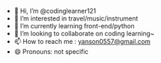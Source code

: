 - 👋 Hi, I’m @codinglearner121
- 👀 I’m interested in travel/music/instrument
- 🌱 I’m currently learning front-end/python
- 💞️ I’m looking to collaborate on coding learning~
- 📫 How to reach me : yanson0557@gmail.com
- 😄 Pronouns: not specific


<!---
codinglearner121/codinglearner121 is a ✨ special ✨ repository because its `README.md` (this file) appears on your GitHub profile.
You can click the Preview link to take a look at your changes.
--->
